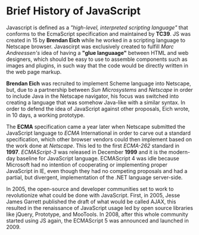 # Brief History of JavaScript

Javascript is defined as a _"high-level, interpreted scripting language"_ that conforms to the EcmaScript specification and maintained by **TC39**. JS was created in 15 by **Brendan Eich** while he worked in a scripting language to Netscape browser. Javascirpt was exclusively created to fulfill _Marc Andreessen's_ idea of having a **"glue languaage"** between HTML and web designers, which should be easy to use to assemble components such as images and plugins, in such way that the code would be directly written in the web page markup.

**Brendan Eich** was recruited to implement Scheme language into Netscape, but, due to a partnership between _Sun Microsystems_ and _Netscape_ in order to include Java in the Netscape navigator, his focus was switched into creating a language that was somehow Java-like with a similar syntax. In order to defend the idea of JavaScript against other proposals, Eich wrote, in 10 days, a working prototype.

The **ECMA** specification came a year later when Netscape submitted the JavaScript language to _ECMA_ International in order to carve out a standard specification, which other browser vendors could then implement based on the work done at _Netscape_. This led to the first _ECMA-262_ standard in **1997**. _ECMAScript-3_ was released in December **1999** and it is the modern-day baseline for JavaScript language. ECMAScript 4 was idle because Microsoft had no intention of cooperating or implementing proper JavaScript in IE, even though they had no competing proposals and had a partial, but divergent, implementation of the .NET language server-side.

In 2005, the open-source and developer communities set to work to revolutionize what could be done with JavaScript. First, in 2005, Jesse James Garrett published the draft of what would be called AJAX, this resulted in the renaissance of JavaScript usage led by open source libraries like jQuery, Prototype, and MooTools. In 2008, after this whole community started using JS again, the ECMAScript 5 was announced and launched in 2009.